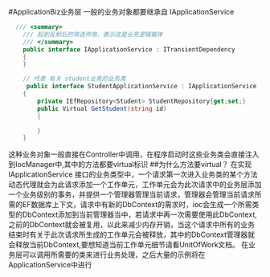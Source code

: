 #ApplicationBiz业务层
一般的业务对象都要继承自 IApplicationService
```c#
  /// <summary>
    /// 起到反射后的筛选作用，表示这是业务逻辑载体
    /// </summary>
    public interface IApplicationService : ITransientDependency
    {
    }

    // 代表 有关 student业务的业务类
     public interface StudentApplicationService : IApplicationService
    {
        private IEfRepository<Student> StudentRepository{get;set;}
        public Virtual GetStudent(string id)
        {

        }
    }
```
这种业务对象一般直接在Controller中调用，在程序启动时这些业务类会直接注入到IocManager中,其中的方法都要virtual标识
##为什么方法要virtual？
在实现 IApplicationService 接口的业务类型中，一个请求第一次进入业务类的某个方法动态代理就会为此请求添加一个工作单元，工作单元会为此次请求中的业务层添加一个业务级别的事务，并提供一个管理器管理当前请求，管理器会管理当前请求所需的EF数据库上下文，请求中有新的DbContext的需求时，ioc会生成一个所需类型的DbContext添加到当前管理器当中，若请求中再一次需要使用此DbContext,之前的DbContext就会被复用，以此来减少内存开销，当这个请求中所有的业务结束时有关于此次请求所生成的工作单元会被释放，其中的DbContext管理器就会释放当前DbContext,要想知道当前工作单元细节请看UnitOfWork文档。
在业务层可以调用所需要的类来进行业务处理，之后大量的示例将在ApplicationService中进行